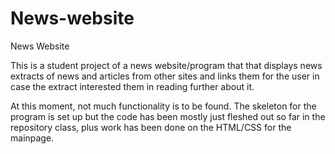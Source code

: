 # News-website
News Website


This is a student project of a news website/program that that displays news extracts of news and articles from other sites and links them for the user in case the extract interested them in reading further about it.

At this moment, not much functionality is to be found. The skeleton for the program is set up but the code has been mostly just fleshed out so far in the repository class, plus work has been done on the HTML/CSS for the mainpage.